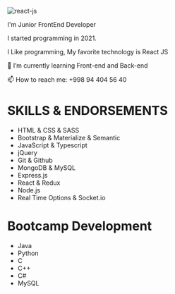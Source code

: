 ![react-js](https://user-images.githubusercontent.com/105203720/181171893-5d8a3c75-afff-490d-af1e-a56742e44d32.png)

I'm Junior FrontEnd Developer 

I started programming in 2021.

I Like programming, My favorite technology is React JS

🌱 I’m currently learning Front-end and Back-end

📫 How to reach me: +998 94 404 56 40


# SKILLS & ENDORSEMENTS

* HTML & CSS & SASS
* Bootstrap & Materialize & Semantic
* JavaScript & Typescript
* jQuery
* Git & Github
* MongoDB & MySQL
* Express.js
* React & Redux
* Node.js
* Real Time Options & Socket.io

# Bootcamp Development                                
* Java 
* Python
* C
* C++
* C#
* MySQL
